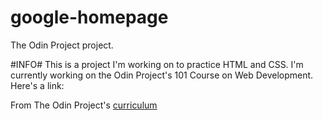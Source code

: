 # google-homepage
The Odin Project project.

#INFO#
This is a project I'm working on to practice HTML and CSS. 
I'm currently working on the Odin Project's 101 Course on Web Development.
Here's a link:

From The Odin Project's [curriculum](http://www.theodinproject.com/courses/web-development-101/lessons/html-css)
